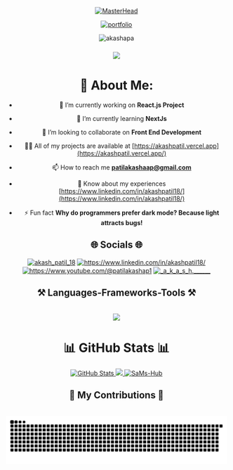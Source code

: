 <div align="center">

<!-- Profile banner -->
[![MasterHead](https://drive.google.com/file/d/16hNOMnG7z_kcbXApItZa7rrycoAgRufg/view?usp=drive_link)](https://akashpatil.vercel.app/)


<!-- Portfolio -->

[![portfolio](https://img.shields.io/badge/my_portfolio-519?style=for-the-badge&logo=ko-fi&logoColor=magenta)](https://akashpatil.vercel.app/) <br>

<!-- Visitors Count -->
<p align="center"> <img src="https://komarev.com/ghpvc/?username=akashapa&label=Visitors&color=b640ff&style=flat" alt="akashapa" /> </p>

<h3 align="center">
    <img src="https://readme-typing-svg.herokuapp.com/?font=Righteous&size=25&center=true&vCenter=true&width=500&height=70&duration=4000&lines=Hey👋+I'm+Akash;Software+Developer+🚀;Let's+connect+on+Linkedin+🤝;Thanks+for+visiting!+✌️">
</h3>


<!-- About Me -->

# 💫 About Me:

- 🔭 I’m currently working on **React.js Project**

- 🌱 I’m currently learning **NextJs**

- 👯 I’m looking to collaborate on **Front End Development**

- 👨‍💻 All of my projects are available at [https://akashpatil.vercel.app](https://akashpatil.vercel.app/)

- 📫 How to reach me **patilakashaap@gmail.com**

- 📄 Know about my experiences [https://www.linkedin.com/in/akashpatil18/](https://www.linkedin.com/in/akashpatil18/)

- ⚡ Fun fact **Why do programmers prefer dark mode? Because light attracts bugs!**

<!-- Social profile links -->

## 🌐 Socials 🌐
<a href="https://twitter.com/akash_patil_18" target="blank"><img align="center" src="https://raw.githubusercontent.com/rahuldkjain/github-profile-readme-generator/master/src/images/icons/Social/twitter.svg" alt="akash_patil_18" height="30" width="40" /></a>
<a href="https://linkedin.com/in/akashpatil18/" target="blank"><img align="center" src="https://raw.githubusercontent.com/rahuldkjain/github-profile-readme-generator/master/src/images/icons/Social/linked-in-alt.svg" alt="https://www.linkedin.com/in/akashpatil18/" height="30" width="40" /></a>
<a href="https://www.youtube.com/channel/UC_c9cWU_1a0qpxNSbfi_78A" target="blank"><img align="center" src="https://raw.githubusercontent.com/rahuldkjain/github-profile-readme-generator/master/src/images/icons/Social/youtube.svg" alt="https://www.youtube.com/@patilakashap1" height="30" width="40" /></a>
<a href="https://www.instagram.com/_a_k_a_s_h.______/" target="blank"><img align="center" src="https://raw.githubusercontent.com/rahuldkjain/github-profile-readme-generator/master/src/images/icons/Social/instagram.svg" alt="_a_k_a_s_h.______" height="30" width="40" /></a>


<h2 align="center">⚒️ Languages-Frameworks-Tools ⚒️</h2>

<br/>

<div align="center">
    <!-- Language -->
    <img src="https://skillicons.dev/icons?i=html,css,javascript,bootstrap,tailwind,sass,react,vite,netlify,postman,git,github,vscode,&perline=8" />
</div>

# 📊 GitHub Stats 📊

<div align="center">
<a href="https://github.com/akashapa/">
  <img src="http://github-readme-streak-stats.herokuapp.com/?user=akashapa&&theme=github-dark-blue&background=130F40&text=D3D3D3&ring=7A7ADB&sideNums=FFFFFF" width="400" alt="GitHub Stats" />
  <img src="https://github-readme-stats.vercel.app/api?username=akashapa&include_all_commits=true&count_private=true&show_icons=true&line_height=20&title_color=7A7ADB&icon_color=2234AE&text_color=D3D3D3&bg_color=0,000000,130F40" width="450"/>
  <img src="https://github-readme-stats.vercel.app/api/top-langs?username=akashapa&show_icons=true&locale=en&layout=compact&line_height=20&title_color=7A7ADB&icon_color=2234AE&text_color=D3D3D3&bg_color=0,000000,130F40" width="375"  alt="SaMs-Hub"/>
</a>

</div>

<div align="center">
  <h2>🐍 My Contributions 🐍</h2>
  <br>
  <img alt="snake eating my contributions" src="https://raw.githubusercontent.com/akashapa/akashapa/output/github-contribution-grid-snake.svg" />
  <br/><br/>
</div>



</div>
